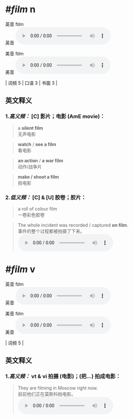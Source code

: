 # ***\#film*** n
英音 fɪlm  
英音
<audio src="./media/film-B.aac" controls="controls"></audio>

美音 fɪlm  
美音
<audio src="./media/film.aac" controls="controls"></audio>



| 词频 5 | 口语 3 | 书面 3 |  

英文释义
---
### 1.*高义频：* **[C] 影片；电影 (AmE movie)：**  

 > a **silent film**   
 > 无声电影    

 > **watch** / **see a film**  
 > 看电影    

 > **an action** / **a war film**  
 > 动作/战争片    

 > **make / shoot a film**  
 > 拍电影    

### 2.*低义频：* **[C] & [U] 胶卷；胶片：**  

 > a roll of colour film  
 > 一卷彩色胶卷    

 > The whole incident was recorded / captured **on film**.  
 > 事件的整个过程都被拍摄了下来。    
<audio src="./media/The whole incident was_AAC.aac" controls="controls"></audio>


# ***\#film*** v
英音 fɪlm  
英音
<audio src="./media/film-B.aac" controls="controls"></audio>

美音 fɪlm  
美音
<audio src="./media/film.aac" controls="controls"></audio>



| 词频 5 |  

英文释义
---
### 1.*高义频：* **vt & vi 拍摄 (电影)；(把…) 拍成电影：**  

 > They are filming in Moscow right now.  
 > 目前他们正在莫斯科拍电影。    
<audio src="./media/film-2.aac" controls="controls"></audio>


